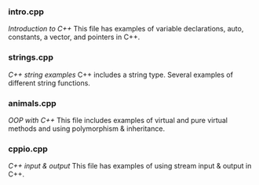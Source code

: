 ### intro.cpp
*Introduction to C++*
This file has examples of variable declarations, auto, constants, a vector, and pointers in C++.

### strings.cpp
*C++ string examples*
C++ includes a string type.  Several examples of different string functions.

### animals.cpp
*OOP with C++*
This file includes examples of virtual and pure virtual methods and using polymorphism & inheritance.

### cppio.cpp
*C++ input & output*
This file has examples of using stream input & output in C++.
